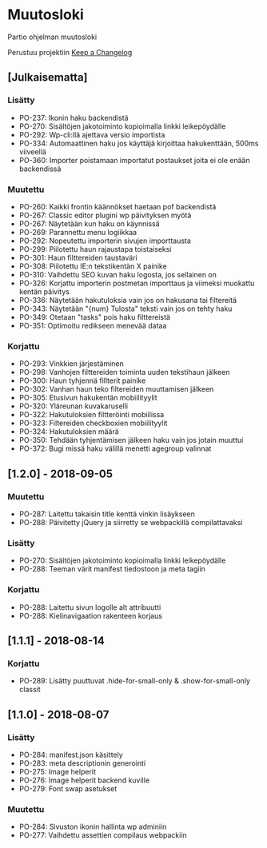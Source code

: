# Muutosloki
Partio ohjelman muutosloki

Perustuu projektiin [Keep a Changelog](http://keepachangelog.com/en/1.0.0/)

## [Julkaisematta]

### Lisätty
- PO-237: Ikonin haku backendistä
- PO-270: Sisältöjen jakotoiminto kopioimalla linkki leikepöydälle
- PO-292: Wp-cli:llä ajettava versio importista
- PO-334: Automaattinen haku jos käyttäjä kirjoittaa hakukenttään, 500ms viiveellä
- PO-360: Importer poistamaan importatut postaukset joita ei ole enään backendissä

### Muutettu
- PO-260: Kaikki frontin käännökset haetaan pof backendistä
- PO-267: Classic editor plugini wp päivityksen myötä
- PO-267: Näytetään kun haku on käynnissä
- PO-269: Parannettu menu logiikkaa
- PO-292: Nopeutettu importerin sivujen importtausta
- PO-299: Piilotettu haun rajaustapa toistaiseksi
- PO-301: Haun filttereiden taustaväri
- PO-308: Piilotettu IE:n tekstikentän X painike
- PO-310: Vaihdettu SEO kuvan haku logosta, jos sellainen on
- PO-326: Korjattu importerin postmetan importtaus ja viimeksi muokattu kentän päivitys
- PO-336: Näytetään hakutuloksia vain jos on hakusana tai filtereitä
- PO-343: Näytetään "{num} Tulosta" teksti vain jos on tehty haku
- PO-349: Otetaan "tasks" pois haku filttereistä
- PO-351: Optimoitu redikseen menevää dataa

### Korjattu
- PO-293: Vinkkien järjestäminen
- PO-298: Vanhojen filttereiden toiminta uuden tekstihaun jälkeen
- PO-300: Haun tyhjennä fillterit painike
- PO-302: Vanhan haun teko filtereiden muuttamisen jälkeen
- PO-305: Etusivun hakukentän mobiilityylit
- PO-320: Yläreunan kuvakaruselli
- PO-322: Hakutuloksien filtteröinti mobiilissa
- PO-323: Filtereiden checkboxien mobiilityylit
- PO-324: Hakutuloksien määrä
- PO-350: Tehdään tyhjentämisen jälkeen haku vain jos jotain muuttui
- PO-372: Bugi missä haku välillä menetti agegroup valinnat

## [1.2.0] - 2018-09-05

### Muutettu
- PO-287: Laitettu takaisin title kenttä vinkin lisäykseen
- PO-288: Päivitetty jQuery ja siirretty se webpackillä compilattavaksi

### Lisätty
- PO-270: Sisältöjen jakotoiminto kopioimalla linkki leikepöydälle
- PO-288: Teeman värit manifest tiedostoon ja meta tagiin

### Korjattu
- PO-288: Laitettu sivun logolle alt attribuutti
- PO-288: Kielinavigaation rakenteen korjaus

## [1.1.1] - 2018-08-14

### Korjattu
- PO-289: Lisätty puuttuvat .hide-for-small-only & .show-for-small-only classit

## [1.1.0] - 2018-08-07

### Lisätty
- PO-284: manifest.json käsittely
- PO-283: meta descriptionin generointi
- PO-275: Image helperit
- PO-276: Image helperit backend kuville
- PO-279: Font swap asetukset

### Muutettu
- PO-284: Sivuston ikonin hallinta wp adminiin
- PO-277: Vaihdettu assettien compilaus webpackiin